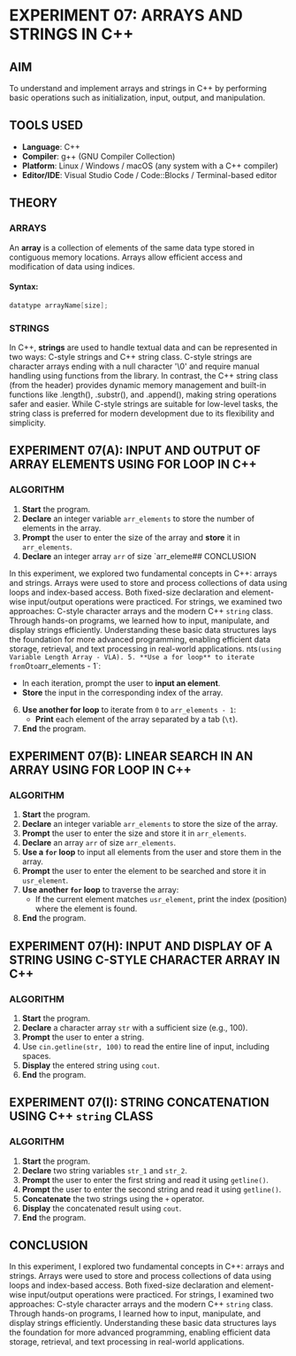 # EXPERIMENT 07: ARRAYS AND STRINGS IN C++

## AIM
To understand and implement arrays and strings in C++ by performing basic operations such as initialization, input, output, and manipulation.

## TOOLS USED
- **Language**: C++  
- **Compiler**: g++ (GNU Compiler Collection)  
- **Platform**: Linux / Windows / macOS (any system with a C++ compiler)  
- **Editor/IDE**: Visual Studio Code / Code::Blocks / Terminal-based editor  

## THEORY

### ARRAYS
An **array** is a collection of elements of the same data type stored in contiguous memory locations. Arrays allow efficient access and modification of data using indices.

#### Syntax:
```cpp
datatype arrayName[size];
```

### STRINGS
In C++, **strings** are used to handle textual data and can be represented in two ways: C-style strings and C++ string class. C-style strings are character arrays ending with a null character '\0' and require manual handling using functions from the <cstring> library. In contrast, the C++ string class (from the <string> header) provides dynamic memory management and built-in functions like .length(), .substr(), and .append(), making string operations safer and easier. While C-style strings are suitable for low-level tasks, the string class is preferred for modern development due to its flexibility and simplicity.

## EXPERIMENT 07(A): INPUT AND OUTPUT OF ARRAY ELEMENTS USING FOR LOOP IN C++

### ALGORITHM

1. **Start** the program.
2. **Declare** an integer variable `arr_elements` to store the number of elements in the array.
3. **Prompt** the user to enter the size of the array and **store** it in `arr_elements`.
4. **Declare** an integer array `arr` of size `arr_eleme## CONCLUSION

In this experiment, we explored two fundamental concepts in C++: arrays and strings. Arrays were used to store and process collections of data using loops and index-based access. Both fixed-size declaration and element-wise input/output operations were practiced. For strings, we examined two approaches: C-style character arrays and the modern C++ `string` class. Through hands-on programs, we learned how to input, manipulate, and display strings efficiently. Understanding these basic data structures lays the foundation for more advanced programming, enabling efficient data storage, retrieval, and text processing in real-world applications.
nts` (using Variable Length Array - VLA).
5. **Use a for loop** to iterate from `0` to `arr_elements - 1`:
   - In each iteration, prompt the user to **input an element**.
   - **Store** the input in the corresponding index of the array.
6. **Use another for loop** to iterate from `0` to `arr_elements - 1`:
   - **Print** each element of the array separated by a tab (`\t`).
7. **End** the program.

## EXPERIMENT 07(B): LINEAR SEARCH IN AN ARRAY USING FOR LOOP IN C++

### ALGORITHM

1. **Start** the program.
2. **Declare** an integer variable `arr_elements` to store the size of the array.
3. **Prompt** the user to enter the size and store it in `arr_elements`.
4. **Declare** an array `arr` of size `arr_elements`.
5. **Use a `for` loop** to input all elements from the user and store them in the array.
6. **Prompt** the user to enter the element to be searched and store it in `usr_element`.
7. **Use another `for` loop** to traverse the array:
   - If the current element matches `usr_element`, print the index (position) where the element is found.
8. **End** the program.

## EXPERIMENT 07(H): INPUT AND DISPLAY OF A STRING USING C-STYLE CHARACTER ARRAY IN C++

### ALGORITHM

1. **Start** the program.
2. **Declare** a character array `str` with a sufficient size (e.g., 100).
3. **Prompt** the user to enter a string.
4. Use `cin.getline(str, 100)` to read the entire line of input, including spaces.
5. **Display** the entered string using `cout`.
6. **End** the program.

## EXPERIMENT 07(I): STRING CONCATENATION USING C++ `string` CLASS

### ALGORITHM

1. **Start** the program.
2. **Declare** two string variables `str_1` and `str_2`.
3. **Prompt** the user to enter the first string and read it using `getline()`.
4. **Prompt** the user to enter the second string and read it using `getline()`.
5. **Concatenate** the two strings using the `+` operator.
6. **Display** the concatenated result using `cout`.
7. **End** the program.

## CONCLUSION

In this experiment, I explored two fundamental concepts in C++: arrays and strings. Arrays were used to store and process collections of data using loops and index-based access. Both fixed-size declaration and element-wise input/output operations were practiced. For strings, I examined two approaches: C-style character arrays and the modern C++ `string` class. Through hands-on programs, I learned how to input, manipulate, and display strings efficiently. Understanding these basic data structures lays the foundation for more advanced programming, enabling efficient data storage, retrieval, and text processing in real-world applications.
